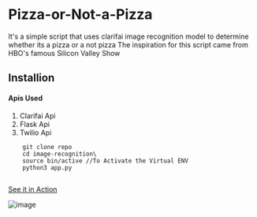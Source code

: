 # Pizza-or-Not-a-Pizza
It's a simple script that uses clarifai image recognition model to determine whether its a pizza or a not pizza
The inspiration for this script came from HBO's famous Silicon Valley Show
 
 ## Installion 
 #### Apis Used
 1) Clarifai Api
 2) Flask Api
 3) Twilio Api
 
```
    git clone repo
    cd image-recognition\
    source bin/active //To Activate the Virtual ENV
    python3 app.py
    
```
[See it in Action](https://twitter.com/twitter/statuses/970498083988656128)

![image](https://user-images.githubusercontent.com/21070545/38285587-d988a8d6-378e-11e8-8596-0e845db3ab1e.png)
